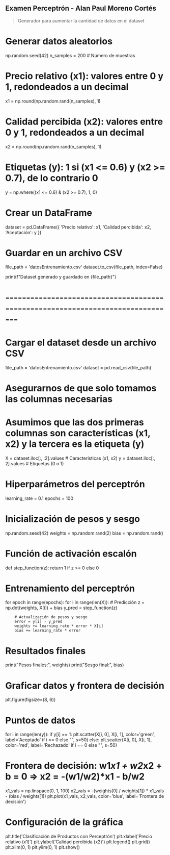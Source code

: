 ## Examen Perceptrón - Alan Paul Moreno Cortés

> Generador para aumentar la cantidad de datos en el dataset
# Generar datos aleatorios
np.random.seed(42)
n_samples = 200  # Número de muestras

# Precio relativo (x1): valores entre 0 y 1, redondeados a un decimal
x1 = np.round(np.random.rand(n_samples), 1)

# Calidad percibida (x2): valores entre 0 y 1, redondeados a un decimal
x2 = np.round(np.random.rand(n_samples), 1)

# Etiquetas (y): 1 si (x1 <= 0.6) y (x2 >= 0.7), de lo contrario 0
y = np.where((x1 <= 0.6) & (x2 >= 0.7), 1, 0)

# Crear un DataFrame
dataset = pd.DataFrame({
    'Precio relativo': x1,
    'Calidad percibida': x2,
    'Aceptación': y
})

# Guardar en un archivo CSV
file_path = 'datosEntrenamiento.csv'
dataset.to_csv(file_path, index=False)

print(f"Dataset generado y guardado en {file_path}")

# -------------------------------------------------------------------------------

# Cargar el dataset desde un archivo CSV
file_path = 'datosEntrenamiento.csv'
dataset = pd.read_csv(file_path)

# Asegurarnos de que solo tomamos las columnas necesarias
# Asumimos que las dos primeras columnas son características (x1, x2) y la tercera es la etiqueta (y)
X = dataset.iloc[:, :2].values  # Características (x1, x2)
y = dataset.iloc[:, 2].values   # Etiquetas (0 o 1)

# Hiperparámetros del perceptrón
learning_rate = 0.1
epochs = 100

# Inicialización de pesos y sesgo
np.random.seed(42)
weights = np.random.rand(2)
bias = np.random.rand()

# Función de activación escalón
def step_function(z):
    return 1 if z >= 0 else 0

# Entrenamiento del perceptrón
for epoch in range(epochs):
    for i in range(len(X)):
        # Predicción
        z = np.dot(weights, X[i]) + bias
        y_pred = step_function(z)
        
        # Actualización de pesos y sesgo
        error = y[i] - y_pred
        weights += learning_rate * error * X[i]
        bias += learning_rate * error

# Resultados finales
print("Pesos finales:", weights)
print("Sesgo final:", bias)

# Graficar datos y frontera de decisión
plt.figure(figsize=(8, 6))

# Puntos de datos
for i in range(len(y)):
    if y[i] == 1:
        plt.scatter(X[i, 0], X[i, 1], color='green', label='Aceptado' if i == 0 else "", s=50)
    else:
        plt.scatter(X[i, 0], X[i, 1], color='red', label='Rechazado' if i == 0 else "", s=50)

# Frontera de decisión: w1*x1 + w2*x2 + b = 0 => x2 = -(w1/w2)*x1 - b/w2
x1_vals = np.linspace(0, 1, 100)
x2_vals = -(weights[0] / weights[1]) * x1_vals - (bias / weights[1])
plt.plot(x1_vals, x2_vals, color='blue', label='Frontera de decisión')

# Configuración de la gráfica
plt.title('Clasificación de Productos con Perceptrón')
plt.xlabel('Precio relativo (x1)')
plt.ylabel('Calidad percibida (x2)')
plt.legend()
plt.grid()
plt.xlim(0, 1)
plt.ylim(0, 1)
plt.show()
